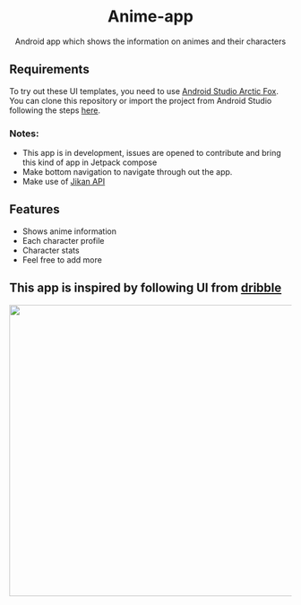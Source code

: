 <h1 align="center">Anime-app</h1>
<p align="center">Android app which shows the information on animes and their characters</p>
 
 ## Requirements
 To try out these UI templates, you need to use [Android Studio Arctic Fox](https://developer.android.com/studio).<br>
 You can clone this repository or import the project from Android Studio following the steps [here](https://github.com/Horizon733/Anime-app.git).
 
 ### Notes: 
 - This app is in development, issues are opened to contribute and bring this kind of app in Jetpack compose
 - Make bottom navigation to navigate through out the app.
 - Make use of [Jikan API](https://rapidapi.com/theapiguy/api/jikan1/)
 
 ## Features
 - Shows anime information
 - Each character profile
 - Character stats
 - Feel free to add more
 
 ## This app is inspired by following UI from [dribble](https://dribbble.com/shots/16387881-Anime-Stream-UI-Animation)
 <img src="https://user-images.githubusercontent.com/57827233/136593114-d98690bb-16ce-4778-b8cc-8e079810b67c.png" width="520">


